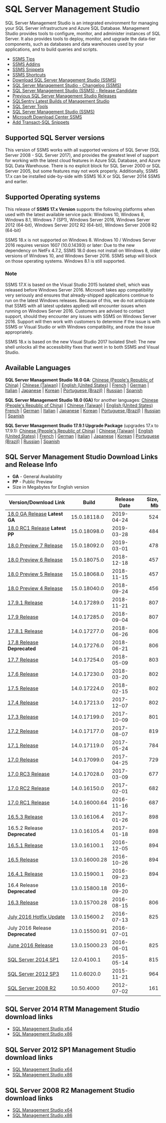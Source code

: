 # SQL Server Management Studio

SQL Server Management Studio is an integrated environment for managing your SQL Server infrastructure and Azure SQL Database.
Management Studio provides tools to configure, monitor, and administer instances of SQL Server.
It also provides tools to deploy, monitor, and upgrade the data-tier components, such as databases and data warehouses used by your applications, and to build queries and scripts.

- [SSMS Tips](SSMS_Tips.md)
- [SSMS Addins](SSMS_Addins.md)
- [SSMS Snippets](SSMS_Snippets)
- [SSMS Shortcuts](SSMS_Shortcuts.md)
- [Download SQL Server Management Studio (SSMS)](https://docs.microsoft.com/en-us/sql/ssms/download-sql-server-management-studio-ssms)
- [SQL Server Management Studio - Changelog (SSMS)](https://docs.microsoft.com/en-us/sql/ssms/sql-server-management-studio-changelog-ssms)
- [SQL Server Management Studio (SSMS) - Release Candidate](https://docs.microsoft.com/en-us/sql/ssms/sql-server-management-studio-ssms-release-candidate)
- [Previous SQL Server Management Studio Releases](https://docs.microsoft.com/en-us/sql/ssms/previous-sql-server-management-studio-releases)
- [SQLSentry Latest Builds of Management Studio](http://blogs.sqlsentry.com/team-posts/latest-builds-management-studio/)
- [SQL Server Tools](https://docs.microsoft.com/en-us/sql/ssdt/sql-server-tools)
- [SQL Server Management Studio (SSMS)](https://docs.microsoft.com/en-us/sql/ssms/sql-server-management-studio-ssms)
- [Microsoft Download Center SSMS](https://www.microsoft.com/en-us/download/search.aspx?q=sql%20server%20management%20studio&p=0&r=10&t=&s=Relevancy~Descending)
- [Add Transact-SQL Snippets](https://docs.microsoft.com/en-us/sql/relational-databases/scripting/add-transact-sql-snippets)


## Supported SQL Server versions

This version of SSMS works with all supported versions of SQL Server (SQL Server 2008 - SQL Server 2017), and provides the greatest level of support for working with the latest cloud features in Azure SQL Database, and Azure SQL Data Warehouse.
There is no explicit block for SQL Server 2000 or SQL Server 2005, but some features may not work properly.
Additionally, SSMS 17.x can be installed side-by-side with SSMS 16.X or SQL Server 2014 SSMS and earlier.


## Supported Operating systems

This release of **SSMS 17.x Version** supports the following platforms when used with the latest available service pack: Windows 10, Windows 8, Windows 8.1, Windows 7 (SP1),  Windows Server 2016, Windows Server 2012 (64-bit), Windows Server 2012 R2 (64-bit), Windows Server 2008 R2 (64-bit)

SSMS 18.x is not supported on Windows 8. Windows 10 / Windows Server 2016 requires version 1607 (10.0.14393) or later:
Due to the new dependency on NetFx 4.7.2, SSMS 18.0 does not install on Windows 8, older versions of Windows 10, and Windows Server 2016. SSMS setup will block on those operating systems. Windows 8.1 is still supported.


### Note

SSMS 17.X is based on the Visual Studio 2015 Isolated shell, which was released before Windows Server 2016.
Microsoft takes app compatibility very seriously and ensures that already-shipped applications continue to run on the latest Windows releases.
Because of this, we do not anticipate that SSMS with all latest updates applied) will encounter issues when running on Windows Server 2016.
Customers are advised to contact support, should they encounter any issues with SSMS on Windows Server 2016.
Support will then work with customers to determine if the issue is with SSMS or Visual Studio or with Windows compatibility, and route the issue appropriately.

SSMS 18.x is based on the new Visual Studio 2017 Isolated Shell: The new shell unlocks all the accessibility fixes that went in to both SSMS and Visual Studio.


## Available Languages

**SQL Server Management Studio 18.0 GA**:
 [Chinese (People's Republic of China)](https://go.microsoft.com/fwlink/?linkid=2078638&clcid=0x804) |
 [Chinese (Taiwan)](https://go.microsoft.com/fwlink/?linkid=2078638&clcid=0x404) |
 [English (United States)](https://go.microsoft.com/fwlink/?linkid=2078638&clcid=0x409) |
 [French](https://go.microsoft.com/fwlink/?linkid=2078638&clcid=0x40c) |
 [German](https://go.microsoft.com/fwlink/?linkid=2078638&clcid=0x407) |
 [Italian](https://go.microsoft.com/fwlink/?linkid=2078638&clcid=0x410) |
 [Japanese](https://go.microsoft.com/fwlink/?linkid=2078638&clcid=0x411) |
 [Korean](https://go.microsoft.com/fwlink/?linkid=2078638&clcid=0x412) |
 [Portuguese (Brazil)](https://go.microsoft.com/fwlink/?linkid=2078638&clcid=0x416) |
 [Russian](https://go.microsoft.com/fwlink/?linkid=2078638&clcid=0x419) |
 [Spanish](https://go.microsoft.com/fwlink/?linkid=2078638&clcid=0x40a)

**SQL Server Management Studio 18.0 (GA)** for another languages:
 [Chinese (People's Republic of China)](https://go.microsoft.com/fwlink/?linkid=2088649&clcid=0x804) |
 [Chinese (Taiwan)](https://go.microsoft.com/fwlink/?linkid=2088649&clcid=0x404) |
 [English (United States)](https://go.microsoft.com/fwlink/?linkid=2088649&clcid=0x409)
 [French](https://go.microsoft.com/fwlink/?linkid=2088649&clcid=0x40c) |
 [German](https://go.microsoft.com/fwlink/?linkid=2088649&clcid=0x407) |
 [Italian](https://go.microsoft.com/fwlink/?linkid=2088649&clcid=0x410) |
 [Japanese](https://go.microsoft.com/fwlink/?linkid=2088649&clcid=0x411) |
 [Korean](https://go.microsoft.com/fwlink/?linkid=2088649&clcid=0x412) |
 [Portuguese (Brazil)](https://go.microsoft.com/fwlink/?linkid=2088649&clcid=0x416) |
 [Russian](https://go.microsoft.com/fwlink/?linkid=2088649&clcid=0x419) |
 [Spanish](https://go.microsoft.com/fwlink/?linkid=2088649&clcid=0x40a)

**SQL Server Management Studio 17.9.1 Upgrade Package** (upgrades 17.x to 17.9.1):
 [Chinese (People's Republic of China)](https://go.microsoft.com/fwlink/?linkid=2043154&clcid=0x804) |
 [Chinese (Taiwan)](https://go.microsoft.com/fwlink/?linkid=2043154&clcid=0x404) |
 [English (United States)](https://go.microsoft.com/fwlink/?linkid=2043154&clcid=0x409) |
 [French](https://go.microsoft.com/fwlink/?linkid=2043154&clcid=0x40c) |
 [German](https://go.microsoft.com/fwlink/?linkid=2043154&clcid=0x407) |
 [Italian](https://go.microsoft.com/fwlink/?linkid=2043154&clcid=0x410) |
 [Japanese](https://go.microsoft.com/fwlink/?linkid=2043154&clcid=0x411) |
 [Korean](https://go.microsoft.com/fwlink/?linkid=2043154&clcid=0x412) |
 [Portuguese (Brazil)](https://go.microsoft.com/fwlink/?linkid=2043154&clcid=0x416) |
 [Russian](https://go.microsoft.com/fwlink/?linkid=2043154&clcid=0x419) |
 [Spanish](https://go.microsoft.com/fwlink/?linkid=2043154&clcid=0x40a)


## SQL Server Management Studio Download Links and Release Info

- **GA** - General Availability
- **PP** - Public Preview
- Size in Megabytes for English version

| Version/Download Link            | Build         | Release Date | Size, Mb |
| -------------------------------- | ------------- | ------------ | -------: |
| [18.0 GA Release] **Latest GA**  | 15.0.18118.0  | 2019-04-24   |      524 |
| [18.0 RC1 Release] **Latest PP** | 15.0.18098.0  | 2019-03-28   |      484 |
| [18.0 Preview 7 Release]         | 15.0.18092.0  | 2019-03-01   |      478 |
| [18.0 Preview 6 Release]         | 15.0.18075.0  | 2018-12-18   |      457 |
| [18.0 Preview 5 Release]         | 15.0.18068.0  | 2018-11-15   |      457 |
| [18.0 Preview 4 Release]         | 15.0.18040.0  | 2018-09-24   |      456 |
| [17.9.1 Release]                 | 14.0.17289.0  | 2018-11-21   |      807 |
| [17.9 Release]                   | 14.0.17285.0  | 2018-09-04   |      807 |
| [17.8.1 Release]                 | 14.0.17277.0  | 2018-06-26   |      806 |
| [17.8 Release] **Deprecated**    | 14.0.17276.0  | 2018-06-21   |      806 |
| [17.7 Release]                   | 14.0.17254.0  | 2018-05-09   |      803 |
| [17.6 Release]                   | 14.0.17230.0  | 2018-03-20   |      802 |
| [17.5 Release]                   | 14.0.17224.0  | 2018-02-15   |      802 |
| [17.4 Release]                   | 14.0.17213.0  | 2017-12-07   |      802 |
| [17.3 Release]                   | 14.0.17199.0  | 2017-10-09   |      801 |
| [17.2 Release]                   | 14.0.17177.0  | 2017-08-07   |      819 |
| [17.1 Release]                   | 14.0.17119.0  | 2017-05-24   |      784 |
| [17.0 Release]                   | 14.0.17099.0  | 2017-04-25   |      729 |
| [17.0 RC3 Release]               | 14.0.17028.0  | 2017-03-09   |      677 |
| [17.0 RC2 Release]               | 14.0.16150.0  | 2017-02-01   |      682 |
| [17.0 RC1 Release]               | 14.0.16000.64 | 2016-11-16   |      687 |
| [16.5.3 Release]                 | 13.0.16106.4  | 2017-01-26   |      898 |
| 16.5.2 Release **Deprecated**    | 13.0.16105.4  | 2017-01-18   |      898 |
| [16.5.1 Release]                 | 13.0.16100.1  | 2016-12-05   |      894 |
| [16.5 Release]                   | 13.0.16000.28 | 2016-10-26   |      894 |
| [16.4.1 Release]                 | 13.0.15900.1  | 2016-09-23   |      894 |
| 16.4 Release **Deprecated**      | 13.0.15800.18 | 2016-09-20   |          |
| [16.3 Release]                   | 13.0.15700.28 | 2016-08-15   |      806 |
| [July 2016 Hotfix Update]        | 13.0.15600.2  | 2016-07-13   |      825 |
| July 2016 Release **Deprecated** | 13.0.15500.91 | 2016-07-01   |          |
| [June 2016 Release]              | 13.0.15000.23 | 2016-06-01   |      825 |
| [SQL Server 2014 SP1]            | 12.0.4100.1   | 2015-05-14   |      815 |
| [SQL Server 2012 SP3]            | 11.0.6020.0   | 2015-11-21   |      964 |
| [SQL Server 2008 R2]             | 10.50.4000    | 2012-07-02   |      161 |

[18.0 GA Release]:https://go.microsoft.com/fwlink/?linkid=2088649
[18.0 RC1 Release]:https://go.microsoft.com/fwlink/?linkid=2085742
[18.0 Preview 7 Release]:https://go.microsoft.com/fwlink/?linkid=2078638
[18.0 Preview 6 Release]:https://go.microsoft.com/fwlink/?linkid=2052501
[18.0 Preview 5 Release]:https://go.microsoft.com/fwlink/?linkid=2041155
[18.0 Preview 4 Release]:https://go.microsoft.com/fwlink/?linkid=2014662
[17.9.1 Release]:https://go.microsoft.com/fwlink/?linkid=2043154
[17.9 Release]:https://go.microsoft.com/fwlink/?linkid=2014306
[17.8.1 Release]:https://go.microsoft.com/fwlink/?linkid=875802
[17.8 Release]:https://go.microsoft.com/fwlink/?linkid=875673
[17.7 Release]:https://go.microsoft.com/fwlink/?linkid=873126
[17.6 Release]:https://go.microsoft.com/fwlink/?linkid=870039
[17.5 Release]:https://go.microsoft.com/fwlink/?linkid=867670
[17.4 Release]:https://go.microsoft.com/fwlink/?linkid=864329
[17.3 Release]:https://go.microsoft.com/fwlink/?linkid=858904
[17.2 Release]:https://go.microsoft.com/fwlink/?linkid=854085
[17.1 Release]:https://go.microsoft.com/fwlink/?linkid=849819
[17.0 Release]:https://go.microsoft.com/fwlink/?linkid=847722
[17.0 RC3 Release]:https://go.microsoft.com/fwlink/?linkid=844503
[17.0 RC2 Release]:https://go.microsoft.com/fwlink/?linkid=840957
[17.0 RC1 Release]:https://go.microsoft.com/fwlink/?LinkID=835608
[16.5.3 Release]:https://go.microsoft.com/fwlink/?LinkID=840946
[16.5.1 Release]:https://go.microsoft.com/fwlink/?linkid=837453
[16.5 Release]:http://go.microsoft.com/fwlink/?linkid=832812
[16.4.1 Release]:http://go.microsoft.com/fwlink/?LinkID=828615
[16.3 Release]:http://go.microsoft.com/fwlink/?LinkID=824938
[July 2016 Hotfix Update]:http://go.microsoft.com/fwlink/?LinkID=822301
[June 2016 Release]:http://go.microsoft.com/fwlink/?LinkID=799832
[SQL Server 2014 SP1]:http://download.microsoft.com/download/1/5/6/156992E6-F7C7-4E55-833D-249BD2348138/ENU/x86/SQLManagementStudio_x86_ENU.exe
[SQL Server 2012 SP3]:http://download.microsoft.com/download/F/6/7/F673709C-D371-4A64-8BF9-C1DD73F60990/ENU/x86/SQLManagementStudio_x86_ENU.exe
[SQL Server 2008 R2]:https://www.microsoft.com/en-us/download/details.aspx?id=30438


## SQL Server 2014 RTM Management Studio download links
 - [SQL Management Studio x64](http://download.microsoft.com/download/E/A/E/EAE6F7FC-767A-4038-A954-49B8B05D04EB/MgmtStudio%2064BIT/SQLManagementStudio_x64_ENU.exe)
 - [SQL Management Studio x86](http://download.microsoft.com/download/E/A/E/EAE6F7FC-767A-4038-A954-49B8B05D04EB/MgmtStudio%2032BIT/SQLManagementStudio_x86_ENU.exe)


## SQL Server 2012 SP1 Management Studio download links
 - [SQL Management Studio x64](http://download.microsoft.com/download/8/D/D/8DD7BDBA-CEF7-4D8E-8C16-D9F69527F909/ENU/x64/SQLManagementStudio_x64_ENU.exe)
 - [SQL Management Studio x86](http://download.microsoft.com/download/8/D/D/8DD7BDBA-CEF7-4D8E-8C16-D9F69527F909/ENU/x86/SQLManagementStudio_x86_ENU.exe)


## SQL Server 2008 R2 Management Studio download links
 - [SQL Management Studio x64](http://download.microsoft.com/download/0/4/B/04BE03CD-EAF3-4797-9D8D-2E08E316C998/SQLManagementStudio_x64_ENU.exe)
 - [SQL Management Studio x86](http://download.microsoft.com/download/0/4/B/04BE03CD-EAF3-4797-9D8D-2E08E316C998/SQLManagementStudio_x86_ENU.exe)
